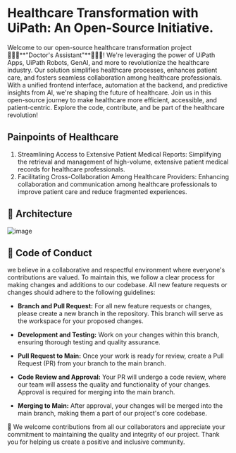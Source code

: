 # Healthcare Transformation with UiPath: An Open-Source Initiative.

Welcome to our open-source healthcare transformation project 👨🏿‍⚕️**"Doctor's Assistant"**👩🏽‍⚕️! We're leveraging the power of UiPath Apps, UiPath Robots, GenAI, and more to revolutionize the healthcare industry. Our solution simplifies healthcare processes, enhances patient care, and fosters seamless collaboration among healthcare professionals. With a unified frontend interface, automation at the backend, and predictive insights from AI, we're shaping the future of healthcare. Join us in this open-source journey to make healthcare more efficient, accessible, and patient-centric. Explore the code, contribute, and be part of the healthcare revolution!

**Painpoints of Healthcare**
------
1. Streamlining Access to Extensive Patient Medical Reports: Simplifying the retrieval and management of high-volume, extensive patient medical records for healthcare professionals.
2. Facilitating Cross-Collaboration Among Healthcare Providers: Enhancing collaboration and communication among healthcare professionals to improve patient care and reduce fragmented experiences.

📐 **Architecture**
------
![image](https://github.com/nmnithinkrishna/uipathos-healthcare-intelligentpatientreportanalysis/assets/26877977/119be559-b63d-4d88-b90f-9945aa092f7a)

👔 **Code of Conduct**
------
we believe in a collaborative and respectful environment where everyone's contributions are valued. To maintain this, we follow a clear process for making changes and additions to our codebase. All new feature requests or changes should adhere to the following guidelines:
* **Branch and Pull Request:** For all new feature requests or changes, please create a new branch in the repository. This branch will serve as the workspace for your proposed changes.

* **Development and Testing:** Work on your changes within this branch, ensuring thorough testing and quality assurance.

* **Pull Request to Main:** Once your work is ready for review, create a Pull Request (PR) from your branch to the main branch.

* **Code Review and Approval:** Your PR will undergo a code review, where our team will assess the quality and functionality of your changes. Approval is required for merging into the main branch.

* **Merging to Main:** After approval, your changes will be merged into the main branch, making them a part of our project's core codebase.

🧡 We welcome contributions from all our collaborators and appreciate your commitment to maintaining the quality and integrity of our project. Thank you for helping us create a positive and inclusive community.
